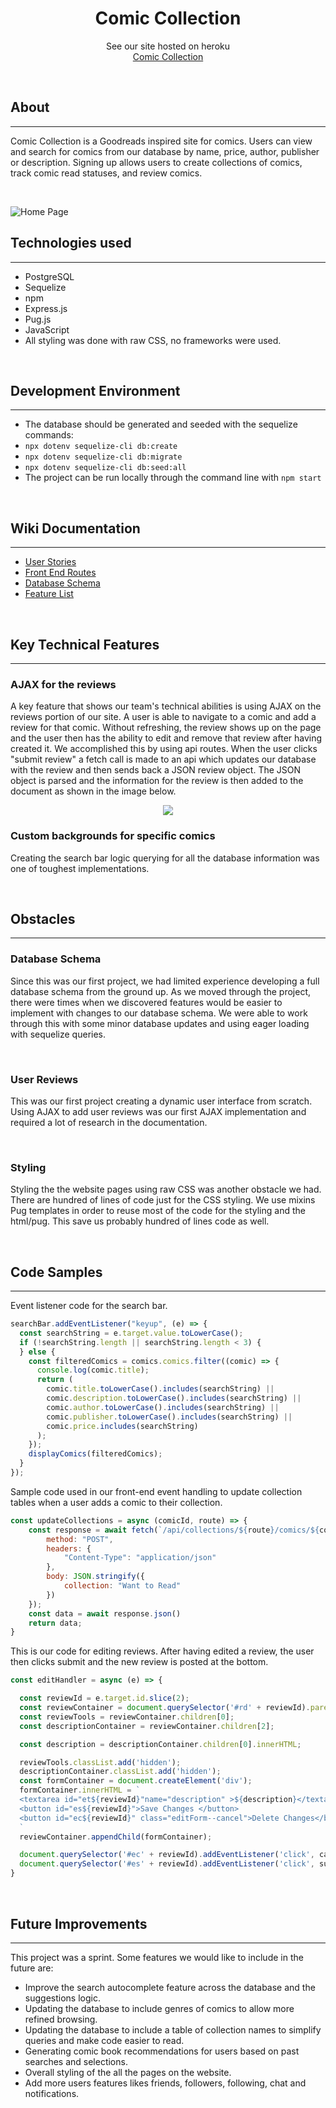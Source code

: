 <h1 align="center">Comic Collection</h1>

<p align="center">See our site hosted on heroku
<br><a href="https://comic-collections.herokuapp.com/">Comic Collection</a></br></p>
&nbsp

## About

---

Comic Collection is a Goodreads inspired site for comics. Users can view and search
for comics from our database by name, price, author, publisher or description. Signing up allows users to create collections of comics, track comic read statuses, and review comics.



<p>&nbsp;</p>

![Home Page](./readme-assets/home-page.png)

## Technologies used

---

- PostgreSQL
- Sequelize
- npm
- Express.js
- Pug.js
- JavaScript
- All styling was done with raw CSS, no frameworks were used.
<p>&nbsp;</p>

## Development Environment

---

- The database should be generated and seeded with the sequelize commands:
- `npx dotenv sequelize-cli db:create`
- `npx dotenv sequelize-cli db:migrate`
- `npx dotenv sequelize-cli db:seed:all`
- The project can be run locally through the command line with `npm start`
<p>&nbsp;</p>

## Wiki Documentation

---

- [User Stories](https://github.com/sam-hearst/Comic-collection/wiki/User-Stories)
- [Front End Routes](https://github.com/sam-hearst/Comic-collection/wiki/Frontend-Routes)
- [Database Schema](https://drawsql.app/3headmonkeynyc/diagrams/comic-shelf-db-final-v1-0#)
- [Feature List](https://github.com/sam-hearst/Comic-collection/wiki/Feature-List)
<p>&nbsp;</p>

## Key Technical Features

---


### AJAX for the reviews
A key feature that shows our team's technical abilities is using AJAX on the reviews portion of our site.  A user
is able to navigate to a comic and add a review for that comic.  Without refreshing, the review shows up on the page and the user then has the ability to edit and remove that review after having created it.  We accomplished this by using api routes. When the user clicks "submit review" a fetch call is made to an api which updates our database with the review and then sends back a JSON review object.  The JSON object is parsed and the information for the review is then added to the document as shown in the image below.

<p align="center">
  <img src="./readme-assets/reviews-clip.gif" />
</p>




### Custom backgrounds for specific comics



Creating the search bar logic querying for all the database information was one of toughest implementations.
<p>&nbsp;</p>

## Obstacles

---


### Database Schema
Since this was our first project, we had limited experience developing a full
database schema from the ground up. As we moved through the project, there were
times when we discovered features would be easier to implement with changes to
our database schema. We were able to work through this with some minor database
updates and using eager loading with sequelize queries.

<p>&nbsp;</p>

### User Reviews

This was our first project creating a dynamic user interface from scratch. Using AJAX to add user reviews was our first AJAX implementation and required a lot of research in the documentation.

<p>&nbsp;</p>

### Styling

Styling the the website pages using raw CSS was another obstacle we had. There are hundred of lines of code just for the CSS styling. We use mixins Pug templates in order to reuse most of the code for the styling and the html/pug. This save us probably hundred of lines code as well.

<p>&nbsp;</p>

## Code Samples

---

Event listener code for the search bar. 

```javascript
searchBar.addEventListener("keyup", (e) => {
  const searchString = e.target.value.toLowerCase();
  if (!searchString.length || searchString.length < 3) {
  } else {
    const filteredComics = comics.comics.filter((comic) => {
      console.log(comic.title);
      return (
        comic.title.toLowerCase().includes(searchString) ||
        comic.description.toLowerCase().includes(searchString) ||
        comic.author.toLowerCase().includes(searchString) ||
        comic.publisher.toLowerCase().includes(searchString) ||
        comic.price.includes(searchString)
      );
    });
    displayComics(filteredComics);
  }
});
```

Sample code used in our front-end event handling to update collection tables when a 
user adds a comic to their collection.
```javascript
const updateCollections = async (comicId, route) => {
    const response = await fetch(`/api/collections/${route}/comics/${comicId}`, {
        method: "POST",
        headers: {
            "Content-Type": "application/json"
        },
        body: JSON.stringify({
            collection: "Want to Read"
        })
    });
    const data = await response.json()
    return data;
}
```


This is our code for editing reviews.  After having edited a review, the user then clicks submit and the new review is posted at the bottom.
```javascript
const editHandler = async (e) => {

  const reviewId = e.target.id.slice(2);
  const reviewContainer = document.querySelector('#rd' + reviewId).parentNode.parentNode;
  const reviewTools = reviewContainer.children[0];
  const descriptionContainer = reviewContainer.children[2];

  const description = descriptionContainer.children[0].innerHTML;

  reviewTools.classList.add('hidden');
  descriptionContainer.classList.add('hidden');
  const formContainer = document.createElement('div');
  formContainer.innerHTML = `
  <textarea id="et${reviewId}"name="description" >${description}</textarea>
  <button id="es${reviewId}">Save Changes </button>
  <button id="ec${reviewId}" class="editForm--cancel">Delete Changes</button>
  `
  reviewContainer.appendChild(formContainer);

  document.querySelector('#ec' + reviewId).addEventListener('click', cancelEditHandler)
  document.querySelector('#es' + reviewId).addEventListener('click', submitEditHandler)
}
```



<p>&nbsp;</p>

## Future Improvements

---

This project was a sprint. Some features we would like to include in the future
are:

- Improve the search autocomplete feature across the database and the suggestions logic.
- Updating the database to include genres of comics to allow more refined
  browsing.
- Updating the database to include a table of collection names to simplify
  queries and make code easier to read.
- Generating comic book recommendations for users based on past searches and
  selections.
- Overall styling of the all the pages on the website.
- Add more users features likes friends, followers, following, chat and notifications.
